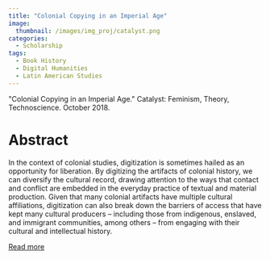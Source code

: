 ```yaml
---
title: "Colonial Copying in an Imperial Age"
image: 
  thumbnail: /images/img_proj/catalyst.png
categories:
  - Scholarship
tags:
  - Book History
  - Digital Humanities
  - Latin American Studies
---
```


"Colonial Copying in an Imperial Age." Catalyst: Feminism, Theory, Technoscience. October 2018.

# Abstract

In the context of colonial studies, digitization is sometimes hailed as an opportunity for liberation. By digitizing the artifacts of colonial history, we can diversify the cultural record, drawing attention to the ways that contact and conflict are embedded in the everyday practice of textual and material production. Given that many colonial artifacts have multiple cultural affiliations, digitization can also break down the barriers of access that have kept many cultural producers – including those from indigenous, enslaved, and immigrant communities, among others – from engaging with their cultural and intellectual history.  

[Read more](https://catalystjournal.org/index.php/catalyst/article/view/29840)